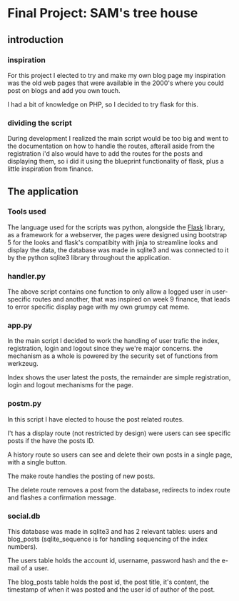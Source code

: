 # Final Project: SAM's tree house

## introduction

### inspiration

For this project I elected to try and make my own blog page
my inspiration was the old web pages that were available
in the 2000's where you could post on blogs and add you own touch.

I had a bit of knowledge on PHP, so I decided to try flask for this.

### dividing the script

During development I realized the main script would be too big 
and went to the documentation on how to handle the routes,
afterall aside from the registration i'd also would have to add
the routes for the posts and displaying them, so i did it using
the blueprint functionality of flask, plus a little inspiration from finance.

## The application

### Tools used

The language used for the scripts was python, alongside the [Flask](https://flask.palletsprojects.com/en/latest/) library,
as a framework for a webserver, the pages were designed using bootstrap 5
for the looks and flask's compatibity with jinja to streamline looks
and display the data, the database was made in sqlite3 and was connected to it
by the python sqlite3 library throughout the application.

### handler.py

The above script contains one function to only allow a logged user
in user-specific routes and another, that was inspired on week 9 finance,
that leads to error specific display page with my own grumpy cat meme.

### app.py

In the main script I decided to work the handling of user trafic
the index, registration, login and logout since they we're major concerns.
the mechanism as a whole is powered by the security set of functions
from werkzeug.

Index shows the user latest the posts, the remainder are simple registration,
login and logout mechanisms for the page. 

### postm.py

In this script I have elected to house the post related routes.

I't has a display route (not restricted by design) were users
can see specific posts if the have the posts ID.

A history route so users can see and delete their own posts 
in a single page, with a single button.

The make route handles the posting of new posts.

The delete route removes a post from the database,
redirects to index route and flashes a confirmation message.

### social.db

This database was made in sqlite3 and has 2 relevant tables: users and blog_posts
(sqlite_sequence is for handling sequencing of the index numbers).

The users table holds the account id, username, password hash and the e-mail
of a user.

The blog_posts table holds the post id, the post title, it's content,
the timestamp of when it was posted and the user id of author of the
post.